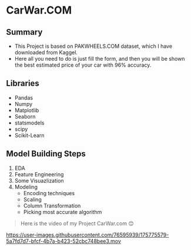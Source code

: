 # **CarWar.COM**

## Summary
- This Project is based on PAKWHEELS.COM dataset, which I have downloaded from Kaggel.
- Here all you need to do is just fill the form, and then you will be shown the best estimated price of your car with 96% accuracy.


## Libraries
* Pandas
* Numpy
* Matplotlib
* Seaborn
* statsmodels
* scipy
* Scikit-Learn


## Model Building Steps
1. EDA 
2. Feature Engineering 
3. Some Visuazlization
4. Modeling
   * Encoding techniques
   * Scaling 
   * Column Transformation 
   * Picking most accurate algorithm



> Here is the video of my Project CarWar.com :blush:	

https://user-images.githubusercontent.com/76595939/175775579-5a7fd7d7-bfcf-4b7a-b423-52cbc748bee3.mov

